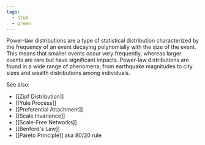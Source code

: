 ```yaml
---
tags:
  - stub
  - green
---
```


Power-law distributions are a type of statistical distribution characterized by the frequency of an event decaying polynomially with the size of the event. This means that smaller events occur very frequently, whereas larger events are rare but have significant impacts. Power-law distributions are found in a wide range of phenomena, from earthquake magnitudes to city sizes and wealth distributions among individuals.

See also:
- [[Zipf Distribution]]
- [[Yule Process]]
- [[Preferential Attachment]]
- [[Scale Invariance]]
- [[Scale-Free Networks]]
- [[Benford's Law]]
- [[Pareto Principle]] aka 80/20 rule